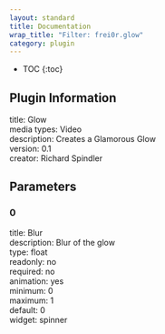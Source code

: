 ```yaml
---
layout: standard
title: Documentation
wrap_title: "Filter: frei0r.glow"
category: plugin
---
```

* TOC
{:toc}

## Plugin Information

title: Glow  
media types:
Video  
description: Creates a Glamorous Glow  
version: 0.1  
creator: Richard Spindler  

## Parameters

### 0

title: Blur    
description:
Blur of the glow  
type: float  
readonly: no  
required: no  
animation: yes  
minimum: 0  
maximum: 1  
default: 0  
widget: spinner  

